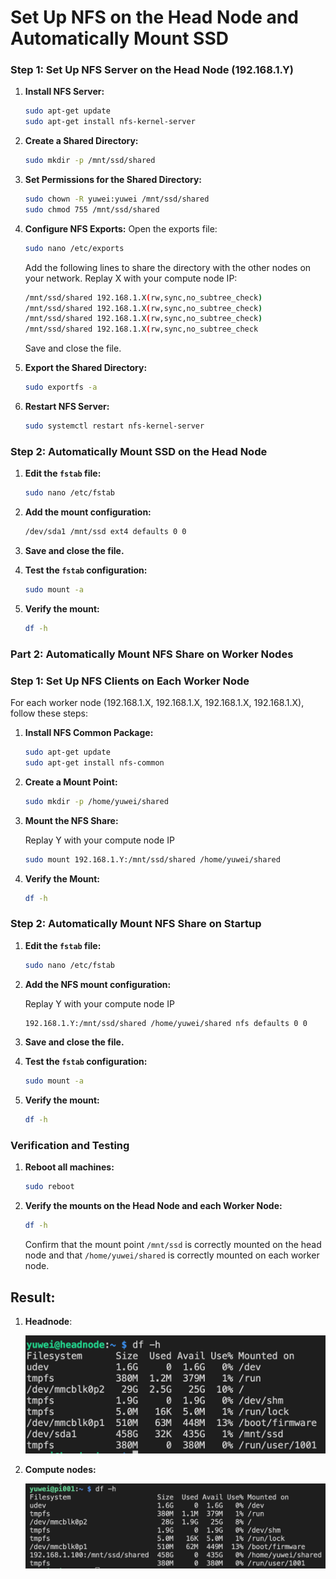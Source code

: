 # Set Up NFS on the Head Node and Automatically Mount SSD

### Step 1: Set Up NFS Server on the Head Node (192.168.1.Y)

1. **Install NFS Server:**
    
    ```bash
    sudo apt-get update
    sudo apt-get install nfs-kernel-server
    ```
    
2. **Create a Shared Directory:**
    
    ```bash
    sudo mkdir -p /mnt/ssd/shared
    ```
    
3. **Set Permissions for the Shared Directory:**
    
    ```bash
    sudo chown -R yuwei:yuwei /mnt/ssd/shared
    sudo chmod 755 /mnt/ssd/shared
    ```
    
4. **Configure NFS Exports:**
Open the exports file:
    
    ```bash
    sudo nano /etc/exports
    ```
    
    Add the following lines to share the directory with the other nodes on your network. Replay X with your compute node IP:
    
    ```bash
    /mnt/ssd/shared 192.168.1.X(rw,sync,no_subtree_check)
    /mnt/ssd/shared 192.168.1.X(rw,sync,no_subtree_check)
    /mnt/ssd/shared 192.168.1.X(rw,sync,no_subtree_check)
    /mnt/ssd/shared 192.168.1.X(rw,sync,no_subtree_check
    ```
    
    Save and close the file.
    
5. **Export the Shared Directory:**
    
    ```bash
    sudo exportfs -a
    ```
    
6. **Restart NFS Server:**
    
    ```bash
    sudo systemctl restart nfs-kernel-server
    ```
    

### Step 2: Automatically Mount SSD on the Head Node

1. **Edit the `fstab` file:**
    
    ```bash
    sudo nano /etc/fstab
    ```
    
2. **Add the mount configuration:**
    
    ```bash
    /dev/sda1 /mnt/ssd ext4 defaults 0 0
    ```
    
3. **Save and close the file.**
4. **Test the `fstab` configuration:**
    
    ```bash
    sudo mount -a
    ```
    
5. **Verify the mount:**
    
    ```bash
    df -h
    ```
    

### Part 2: Automatically Mount NFS Share on Worker Nodes

### Step 1: Set Up NFS Clients on Each Worker Node

For each worker node (192.168.1.X, 192.168.1.X, 192.168.1.X, 192.168.1.X), follow these steps:

1. **Install NFS Common Package:**
    
    ```bash
    sudo apt-get update
    sudo apt-get install nfs-common
    ```
    
2. **Create a Mount Point:**
    
    ```bash
    sudo mkdir -p /home/yuwei/shared
    ```
    
3. **Mount the NFS Share:**
    
    Replay Y with your compute node IP
    
    ```bash
    sudo mount 192.168.1.Y:/mnt/ssd/shared /home/yuwei/shared
    ```
    
4. **Verify the Mount:**
    
    ```bash
    df -h
    ```
    

### Step 2: Automatically Mount NFS Share on Startup

1. **Edit the `fstab` file:**
    
    ```bash
    sudo nano /etc/fstab
    ```
    
2. **Add the NFS mount configuration:**
    
    Replay Y with your compute node IP
    
    ```bash
    192.168.1.Y:/mnt/ssd/shared /home/yuwei/shared nfs defaults 0 0
    ```
    
3. **Save and close the file.**
4. **Test the `fstab` configuration:**
    
    ```bash
    sudo mount -a
    ```
    
5. **Verify the mount:**
    
    ```bash
    df -h
    ```
    

### Verification and Testing

1. **Reboot all machines:**
    
    ```bash
    sudo reboot
    ```
    
2. **Verify the mounts on the Head Node and each Worker Node:**
    
    ```bash
    df -h
    ```
    
    Confirm that the mount point `/mnt/ssd` is correctly mounted on the head node and that `/home/yuwei/shared` is correctly mounted on each worker node.
    

## Result:

1. **Headnode**:
    
    ![Screenshot 2024-07-05 at 2.39.28 PM.png](Set%20Up%20NFS%20on%20the%20Head%20Node%20and%20Automatically%20Moun%20b4a42e06926f41b2879b071a03875902/089dc92d-c9f7-4dfc-a230-ecf453a7afc5.png)
    
2. **Compute nodes:**
    
    ![Screenshot 2024-07-05 at 2.39.40 PM.png](Set%20Up%20NFS%20on%20the%20Head%20Node%20and%20Automatically%20Moun%20b4a42e06926f41b2879b071a03875902/Screenshot_2024-07-05_at_2.39.40_PM.png)